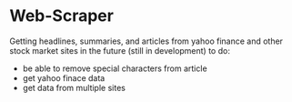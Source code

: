 # Web-Scraper
Getting headlines, summaries, and articles from yahoo finance and other stock market sites in the future
(still in development)
to do: 
  - be able to remove special characters from article
  - get yahoo finace data
  - get data from multiple sites
